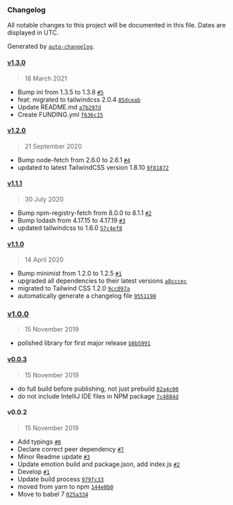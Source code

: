 ### Changelog

All notable changes to this project will be documented in this file. Dates are displayed in UTC.

Generated by [`auto-changelog`](https://github.com/CookPete/auto-changelog).

#### [v1.3.0](https://github.com/flogy/emotion-tailwind-preflight/compare/v1.2.0...v1.3.0)

> 18 March 2021

- Bump ini from 1.3.5 to 1.3.8 [`#5`](https://github.com/flogy/emotion-tailwind-preflight/pull/5)
- feat: migrated to tailwindcss 2.0.4 [`85dceab`](https://github.com/flogy/emotion-tailwind-preflight/commit/85dceab06882e1f307e1e4b6000071b850d921fe)
- Update README.md [`a7b297d`](https://github.com/flogy/emotion-tailwind-preflight/commit/a7b297dcdc1b14052b655ea58051c977c8bb2cb6)
- Create FUNDING.yml [`f636c15`](https://github.com/flogy/emotion-tailwind-preflight/commit/f636c157ff6cee47ba9455daf239a74dd3c5bca8)

#### [v1.2.0](https://github.com/flogy/emotion-tailwind-preflight/compare/v1.1.1...v1.2.0)

> 21 September 2020

- Bump node-fetch from 2.6.0 to 2.6.1 [`#4`](https://github.com/flogy/emotion-tailwind-preflight/pull/4)
- updated to latest TailwindCSS version 1.8.10 [`9f81872`](https://github.com/flogy/emotion-tailwind-preflight/commit/9f818727b8fb597599166a840fc10de8ff3fe042)

#### [v1.1.1](https://github.com/flogy/emotion-tailwind-preflight/compare/v1.1.0...v1.1.1)

> 30 July 2020

- Bump npm-registry-fetch from 8.0.0 to 8.1.1 [`#2`](https://github.com/flogy/emotion-tailwind-preflight/pull/2)
- Bump lodash from 4.17.15 to 4.17.19 [`#3`](https://github.com/flogy/emotion-tailwind-preflight/pull/3)
- updated tailwindcss to 1.6.0 [`57c4ef8`](https://github.com/flogy/emotion-tailwind-preflight/commit/57c4ef86d8bf2db526994e9a9de936ece2306c75)

#### [v1.1.0](https://github.com/flogy/emotion-tailwind-preflight/compare/v1.0.0...v1.1.0)

> 14 April 2020

- Bump minimist from 1.2.0 to 1.2.5 [`#1`](https://github.com/flogy/emotion-tailwind-preflight/pull/1)
- upgraded all dependencies to their latest versions [`a8cccec`](https://github.com/flogy/emotion-tailwind-preflight/commit/a8cccec066e332c943dbdff2c75e993523df33d7)
- migrated to Tailwind CSS 1.2.0 [`9cc097a`](https://github.com/flogy/emotion-tailwind-preflight/commit/9cc097a31323d31873ebddc0b64d2fabc45c314c)
- automatically generate a changelog file [`9551198`](https://github.com/flogy/emotion-tailwind-preflight/commit/9551198ee06a0d0a60390b05ac543041b1215e60)

### [v1.0.0](https://github.com/flogy/emotion-tailwind-preflight/compare/v0.0.3...v1.0.0)

> 15 November 2019

- polished library for first major release [`b8b5991`](https://github.com/flogy/emotion-tailwind-preflight/commit/b8b5991162736a31e77447c94c69a96ba2771165)

#### [v0.0.3](https://github.com/flogy/emotion-tailwind-preflight/compare/v0.0.2...v0.0.3)

> 15 November 2019

- do full build before publishing, not just prebuild [`82a4c00`](https://github.com/flogy/emotion-tailwind-preflight/commit/82a4c009e012b42fbcbf00b651be30fbbf226de4)
- do not include IntelliJ IDE files in NPM package [`7c4884d`](https://github.com/flogy/emotion-tailwind-preflight/commit/7c4884d714470d99e13b1f8c14278c0a71b19bb9)

#### v0.0.2

> 15 November 2019

- Add typings [`#8`](https://github.com/flogy/emotion-tailwind-preflight/pull/8)
- Declare correct peer dependency [`#7`](https://github.com/flogy/emotion-tailwind-preflight/pull/7)
- Minor Readme update [`#3`](https://github.com/flogy/emotion-tailwind-preflight/pull/3)
- Update emotion build and package.json, add index.js [`#2`](https://github.com/flogy/emotion-tailwind-preflight/pull/2)
- Develop [`#1`](https://github.com/flogy/emotion-tailwind-preflight/pull/1)
- Update build process [`979fc33`](https://github.com/flogy/emotion-tailwind-preflight/commit/979fc33480d6561aade81c03426768c8bed06476)
- moved from yarn to npm [`144e0b0`](https://github.com/flogy/emotion-tailwind-preflight/commit/144e0b0f782b4cefda945856eca23c4bfd814054)
- Move to babel 7 [`025a334`](https://github.com/flogy/emotion-tailwind-preflight/commit/025a3342d7da3110907d6899b851244a2c717966)
